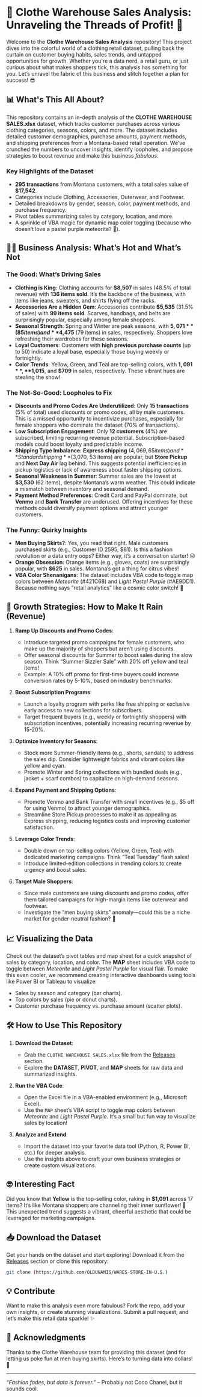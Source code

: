 
# 👗 Clothe Warehouse Sales Analysis: Unraveling the Threads of Profit! 🧵

Welcome to the **Clothe Warehouse Sales Analysis** repository! This project dives into the colorful world of a clothing retail dataset, pulling back the curtain on customer buying habits, sales trends, and untapped opportunities for growth. Whether you're a data nerd, a retail guru, or just curious about what makes shoppers tick, this analysis has something for you. Let’s unravel the fabric of this business and stitch together a plan for success! 😎

## 📊 What's This All About?

This repository contains an in-depth analysis of the **CLOTHE WAREHOUSE SALES.xlsx** dataset, which tracks customer purchases across various clothing categories, seasons, colors, and more. The dataset includes detailed customer demographics, purchase amounts, payment methods, and shipping preferences from a Montana-based retail operation. We’ve crunched the numbers to uncover insights, identify loopholes, and propose strategies to boost revenue and make this business *fabulous*.

### Key Highlights of the Dataset
- **295 transactions** from Montana customers, with a total sales value of **$17,542**.
- Categories include Clothing, Accessories, Outerwear, and Footwear.
- Detailed breakdowns by gender, season, color, payment methods, and purchase frequency.
- Pivot tables summarizing sales by category, location, and more.
- A sprinkle of VBA magic for dynamic map color toggling (because who doesn’t love a pastel purple meteorite? 🌠).

## 🕵️‍♂️ Business Analysis: What’s Hot and What’s Not

### The Good: What’s Driving Sales
- **Clothing is King**: Clothing accounts for **$8,507** in sales (48.5% of total revenue) with **136 items sold**. It’s the backbone of the business, with items like jeans, sweaters, and shirts flying off the racks.
- **Accessories Are a Hidden Gem**: Accessories contribute **$5,535** (31.5% of sales) with **99 items sold**. Scarves, handbags, and belts are surprisingly popular, especially among female shoppers.
- **Seasonal Strength**: Spring and Winter are peak seasons, with **$5,071** (85 items) and **$4,475** (79 items) in sales, respectively. Shoppers love refreshing their wardrobes for these seasons.
- **Loyal Customers**: Customers with **high previous purchase counts** (up to 50) indicate a loyal base, especially those buying weekly or fortnightly.
- **Color Trends**: Yellow, Green, and Teal are top-selling colors, with **$1,091**, **$1,015**, and **$709** in sales, respectively. These vibrant hues are stealing the show!

### The Not-So-Good: Loopholes to Fix
- **Discounts and Promo Codes Are Underutilized**: Only **15 transactions** (5% of total) used discounts or promo codes, all by male customers. This is a missed opportunity to incentivize purchases, especially for female shoppers who dominate the dataset (70% of transactions).
- **Low Subscription Engagement**: Only **12 customers** (4%) are subscribed, limiting recurring revenue potential. Subscription-based models could boost loyalty and predictable income.
- **Shipping Type Imbalance**: **Express shipping** ($4,069, 65 items) and **Standard shipping** ($3,070, 53 items) are popular, but **Store Pickup** and **Next Day Air** lag behind. This suggests potential inefficiencies in pickup logistics or lack of awareness about faster shipping options.
- **Seasonal Weakness in Summer**: Summer sales are the lowest at **$3,530** (62 items), despite Montana’s warm weather. This could indicate a mismatch between inventory and seasonal demand.
- **Payment Method Preferences**: Credit Card and PayPal dominate, but **Venmo** and **Bank Transfer** are underused. Offering incentives for these methods could diversify payment options and attract younger customers.

### The Funny: Quirky Insights
- **Men Buying Skirts?**: Yes, you read that right. Male customers purchased skirts (e.g., Customer ID 2595, $81). Is this a fashion revolution or a data entry oops? Either way, it’s a conversation starter! 😜
- **Orange Obsession**: Orange items (e.g., gloves, coats) are surprisingly popular, with **$625** in sales. Montana’s got a thing for citrus vibes!
- **VBA Color Shenanigans**: The dataset includes VBA code to toggle map colors between *Meteorite* (#421C68) and *Light Pastel Purple* (#AE9DD1). Because nothing says “retail analytics” like a cosmic color switch! 🌌

## 🚀 Growth Strategies: How to Make It Rain (Revenue)

1. **Ramp Up Discounts and Promo Codes**:
   - Introduce targeted promo campaigns for female customers, who make up the majority of shoppers but aren’t using discounts.
   - Offer seasonal discounts for Summer to boost sales during the slow season. Think “Summer Sizzler Sale” with 20% off yellow and teal items!
   - Example: A 10% off promo for first-time buyers could increase conversion rates by 5-10%, based on industry benchmarks.

2. **Boost Subscription Programs**:
   - Launch a loyalty program with perks like free shipping or exclusive early access to new collections for subscribers.
   - Target frequent buyers (e.g., weekly or fortnightly shoppers) with subscription incentives, potentially increasing recurring revenue by 15-20%.

3. **Optimize Inventory for Seasons**:
   - Stock more Summer-friendly items (e.g., shorts, sandals) to address the sales dip. Consider lightweight fabrics and vibrant colors like yellow and cyan.
   - Promote Winter and Spring collections with bundled deals (e.g., jacket + scarf combos) to capitalize on high-demand seasons.

4. **Expand Payment and Shipping Options**:
   - Promote Venmo and Bank Transfer with small incentives (e.g., $5 off for using Venmo) to attract younger demographics.
   - Streamline Store Pickup processes to make it as appealing as Express shipping, reducing logistics costs and improving customer satisfaction.

5. **Leverage Color Trends**:
   - Double down on top-selling colors (Yellow, Green, Teal) with dedicated marketing campaigns. Think “Teal Tuesday” flash sales!
   - Introduce limited-edition collections in trending colors to create urgency and boost sales.

6. **Target Male Shoppers**:
   - Since male customers are using discounts and promo codes, offer them tailored campaigns for high-margin items like outerwear and footwear.
   - Investigate the “men buying skirts” anomaly—could this be a niche market for gender-neutral fashion? 🧐

## 📈 Visualizing the Data

Check out the dataset’s pivot tables and map sheet for a quick snapshot of sales by category, location, and color. The **MAP** sheet includes VBA code to toggle between *Meteorite* and *Light Pastel Purple* for visual flair. To make this even cooler, we recommend creating interactive dashboards using tools like Power BI or Tableau to visualize:
- Sales by season and category (bar charts).
- Top colors by sales (pie or donut charts).
- Customer purchase frequency vs. purchase amount (scatter plots).

## 🛠️ How to Use This Repository

1. **Download the Dataset**:
   - Grab the `CLOTHE WAREHOUSE SALES.xlsx` file from the [Releases](https://github.com/OLDUNAMIS/WARES-STORE-IN-U.S.) section.
   - Explore the **DATASET**, **PIVOT**, and **MAP** sheets for raw data and summarized insights.

2. **Run the VBA Code**:
   - Open the Excel file in a VBA-enabled environment (e.g., Microsoft Excel).
   - Use the `MAP` sheet’s VBA script to toggle map colors between *Meteorite* and *Light Pastel Purple*. It’s a small but fun way to visualize sales by location!

3. **Analyze and Extend**:
   - Import the dataset into your favorite data tool (Python, R, Power BI, etc.) for deeper analysis.
   - Use the insights above to craft your own business strategies or create custom visualizations.

## 🤓 Interesting Fact

Did you know that **Yellow** is the top-selling color, raking in **$1,091** across 17 items? It’s like Montana shoppers are channeling their inner sunflower! 🌻 This unexpected trend suggests a vibrant, cheerful aesthetic that could be leveraged for marketing campaigns.

## 📥 Download the Dataset

Get your hands on the dataset and start exploring! Download it from the [Releases](https://github.com/OLDUNAMIS/WARES-STORE-IN-U.S.) section or clone this repository:

```bash
git clone (https://github.com/OLDUNAMIS/WARES-STORE-IN-U.S.)
```

## 💡 Contribute

Want to make this analysis even more fabulous? Fork the repo, add your own insights, or create stunning visualizations. Submit a pull request, and let’s make this retail data sparkle! ✨

## 🙌 Acknowledgments

Thanks to the Clothe Warehouse team for providing this dataset (and for letting us poke fun at men buying skirts). Here’s to turning data into dollars! 💸

---

*“Fashion fades, but data is forever.”* – Probably not Coco Chanel, but it sounds cool.

